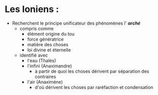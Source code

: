 # Les Ioniens :

- Recherchent le principe unificateur des phénomènes l' ***arché***
  - compris comme
    - élément origine du tou
    - force génératrice
    - matière des choses
    - loi divine et éternelle
  - identifié avec
    - l'eau (Thalès)
    - l'infini (Anaximandre)
      - à partir de quoi les choses dérivent par séparation des contraires
    - l'air (Anaximène)
      - d'où dérivent les choses par raréfaction et condensation
